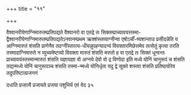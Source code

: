 +++
title = "११"

+++

वैश्वानरीयेणाग्निमारुतम्प्रतिपद्यते वैश्वानरो वा एतद्रे तः
सिक्तम्प्राच्यावयत्तस्मा-द्वैश्वानरीयेणाग्निमारुतम्प्रतिपद्यतेऽनवानम्प्रथम
ऋक्शंस्तव्याग्नीन्वा एषोऽर्चीं-ष्यशान्ताउ प्रसीदन्नेति य आग्निमारुतं
शंसति प्राणेनैव तदग्नींस्तरत्य-धीयन्नुपहन्यादन्यं
विवक्तारमिछेत्तमेव तत्सेतुं कृत्वा तरति
तस्मादाग्निमारुते न व्युच्यमेष्टव्यो विवक्ता मारुतं शंसति मरुतो ह
वा एतद्रे तः सिक्तं धून्वन्तः प्राच्यावयंस्तस्मान्मारुतं शंसति
यज्ञायज्ञा वो अग्नये देवो वो द्र विणोदा इति मध्ये योनिं
चानुरूपं च शंसति तद्यन्मध्ये योनिं चानुरूपञ्च शंसति तस्मा-न्मध्ये
योनिर्धृता यदु द्वे सूक्ते शस्त्वा शंसति प्रतिष्ठयोरेव
तदुपरिष्टात्प्रजननं 

दधाति प्रजात्यै प्रजायते प्रजया पशुभिर्य एवं वेद ३५

 